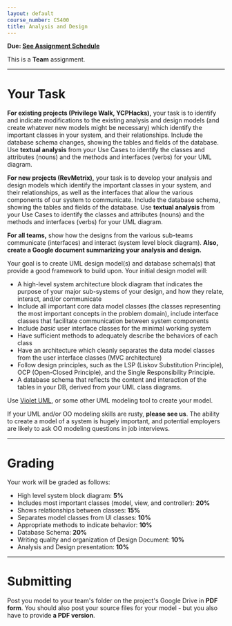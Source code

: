 ```yaml
---
layout: default
course_number: CS400
title: Analysis and Design
---
```


**Due: [See Assignment Schedule](../schedule.html)**

This is a **Team** assignment.

--- --- --- --- --- --- --- --- --- --- --- --- --- --- --- --- --- --- --- --- --- --- --- ---

# Your Task

**For existing projects (Privilege Walk, YCPHacks),** your task is to identify and indicate modifications to the existing analysis and design models (and create whatever new models might be necessary) which identify the important classes in your system, and their relationships. Include the database schema changes, showing the tables and fields of the database.  Use **textual analysis** from your Use Cases to identify the classes and attributes (nouns) and the methods and interfaces (verbs) for your UML diagram.

**For new projects (RevMetrix),** your task is to develop your analysis and design models which identify the important classes in your system, and their relationships, as well as the interfaces that allow the various components of our system to communicate.  Include the database schema, showing the tables and fields of the database.  Use **textual analysis** from your Use Cases to identify the classes and attributes (nouns) and the methods and interfaces (verbs) for your UML diagram.

**For all teams,** show how the designs from the various sub-teams communicate (interfaces) and interact (system level block diagram).  **Also, create a Google document summarizing your analysis and design.**

Your goal is to create UML design model(s) and database schema(s) that provide a good framework to build upon.  Your initial design model will:

- A high-level system architecture block diagram that indicates the purpose of your major sub-systems of your design, and how they relate, interact, and/or communicate
- Include all important core data model classes (the classes representing the most important concepts in the problem domain), include interface classes that facilitate communication between system components
- Include *basic* user interface classes for the minimal working system
- Have sufficient methods to adequately describe the behaviors of each class
- Have an architecture which cleanly separates the data model classes from the user interface classes (MVC architecture)
- Follow design principles, such as the LSP (Liskov Substitution Principle), OCP (Open-Closed Principle), and the Single Responsibility Principle.
- A database schema that reflects the content and interaction of the tables in your DB, derived from your UML class diagrams.

Use [Violet UML](http://alexdp.free.fr/violetumleditor/page.php), or some other UML modeling tool to create your model.

If your UML and/or OO modeling skills are rusty, **please see us**.  The ability to create a model of a system is hugely important, and potential employers are likely to ask OO modeling questions in job interviews.

--- --- --- --- --- --- --- --- --- --- --- --- --- --- --- --- --- --- --- --- --- --- --- ---



# Grading


Your work will be graded as follows:

- High level system block diagram: **5%**
- Includes most important classes (model, view, and controller): **20%**
- Shows relationships between classes: **15%**
- Separates model classes from UI classes: **10%**
- Appropriate methods to indicate behavior: **10%**
- Database Schema: **20%**
- Writing quality and organization of Design Document: **10%**
- Analysis and Design presentation: **10%**

--- --- --- --- --- --- --- --- --- --- --- --- --- --- --- --- --- --- --- --- --- --- --- ---



# Submitting

Post you model to your team's folder on the project's Google Drive in **PDF form**.  You should also post your source files for your model - but you also have to provide **a PDF version**.
